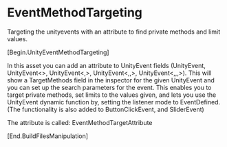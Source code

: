 # EventMethodTargeting
Targeting the unityevents with an attribute to find private methods and limit values.

[Begin.UnityEventMethodTargeting]

In this asset you can add an attribute to UnityEvent fields (UnityEvent, UnityEvent<>, UnityEvent<,>, UnityEvent<,,>, UnityEvent<,,,>).
This will show a TargetMethods field in the inspector for the given UnityEvent and you can set up the search parameters for the event.
This enables you to target private methods, set limits to the values given, and lets you use the UnityEvent dynamic function by,
setting the listener mode to EventDefined. (The functionality is also added to ButtonClickEvent, and SliderEvent)

The attribute is called: EventMethodTargetAttribute

[End.BuildFilesManipulation]
